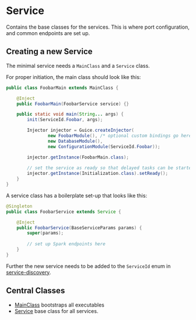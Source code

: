 # Service

Contains the base classes for the services. This is where port configuration,
and common endpoints are set up. 

## Creating a new Service

The minimal service needs a `MainClass` and a `Service` class. 

For proper initiation, the main class should look like this:

```java
public class FoobarMain extends MainClass {

    @Inject
    public FoobarMain(FoobarService service) {}

    public static void main(String... args) {
        init(ServiceId.Foobar, args);

        Injector injector = Guice.createInjector(
                new FoobarModule(), /* optional custom bindings go here */
                new DatabaseModule(),
                new ConfigurationModule(ServiceId.Foobar));

        injector.getInstance(FoobarMain.class);
        
        // set the service as ready so that delayed tasks can be started
        injector.getInstance(Initialization.class).setReady();
    }
}
```

A service class has a boilerplate set-up that looks like this:

```java
@Singleton
public class FoobarService extends Service {

    @Inject
    public FoobarService(BaseServiceParams params) {
        super(params);
        
        // set up Spark endpoints here
    }
}
```

Further the new service needs to be added to the `ServiceId` enum in [service-discovery](../service-discovery).

## Central Classes

* [MainClass](src/main/java/nu/marginalia/service/MainClass.java) bootstraps all executables
* [Service](src/main/java/nu/marginalia/service/server/Service.java) base class for all services.